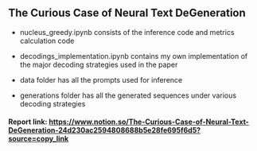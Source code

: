 ## The Curious Case of Neural Text DeGeneration  
- nucleus_greedy.ipynb consists of the inference code and metrics calculation code
   
- decodings_implementation.ipynb contains my own implementation of the major decoding strategies used in the paper
  
- data folder has all the prompts used for inference
   
- generations folder has all the generated sequences under various decoding strategies  

#### Report link: https://www.notion.so/The-Curious-Case-of-Neural-Text-DeGeneration-24d230ac2594808688b5e28fe695f6d5?source=copy_link
